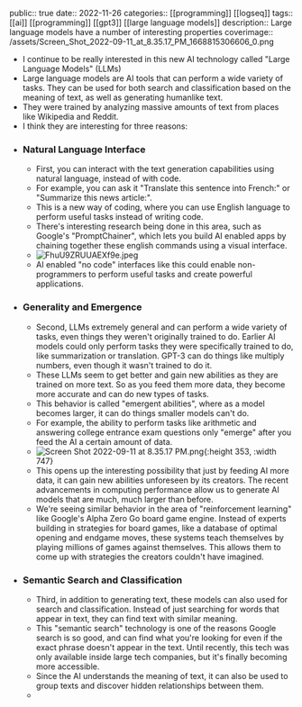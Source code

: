 public:: true
date:: 2022-11-26
categories:: [[programming]] [[logseq]]
tags:: [[ai]] [[programming]] [[gpt3]] [[large language models]]
description:: Large language models have a number of interesting properties
coverimage:: /assets/Screen_Shot_2022-09-11_at_8.35.17_PM_1668815306606_0.png

- I continue to be really interested in this new AI technology called "Large Language Models" (LLMs)
- Large language models are AI tools that can perform a wide variety of tasks. They can be used for both search and classification based on the meaning of text, as well as generating humanlike text.
- They were trained by analyzing massive amounts of text from places like Wikipedia and Reddit.
- I think they are interesting for three reasons:
- ### Natural Language Interface
	- First, you can interact with the text generation capabilities using natural language, instead of with code.
	- For example, you can ask it "Translate this sentence into French:" or "Summarize this news article:".
	- This is a new way of coding, where you can use English language to perform useful tasks instead of writing code.
	- There's interesting research being done in this area, such as Google's "PromptChainer", which lets you build AI enabled apps by chaining together these english commands using a visual interface.
	- ![FhuU9ZRUUAEXf9e.jpeg](../assets/FhuU9ZRUUAEXf9e_1669150904874_0.jpeg)
	- AI enabled "no code" interfaces like this could enable non-programmers to perform useful tasks and create powerful applications.
- ### Generality and Emergence
	- Second, LLMs extremely general and can perform a wide variety of tasks, even things they weren't originally trained to do. Earlier AI models could only perform tasks they were specifically trained to do, like summarization or translation. GPT-3 can do things like multiply numbers, even though it wasn't trained to do it.
	- These LLMs seem to get better and gain new abilities as they are trained on more text. So as you feed them more data, they become more accurate and can do new types of tasks.
	- This behavior is called "emergent abilities", where as a model becomes larger, it can do things smaller models can't do.
	- For example, the ability to perform tasks like arithmetic and answering college entrance exam questions only "emerge" after you feed the AI a certain amount of data.
	- ![Screen Shot 2022-09-11 at 8.35.17 PM.png](../assets/Screen_Shot_2022-09-11_at_8.35.17_PM_1668815306606_0.png){:height 353, :width 747}
	- This opens up the interesting possibility that just by feeding AI more data, it can gain new  abilities unforeseen by its creators. The recent advancements in computing performance allow us to generate AI models that are much, much larger than before.
	- We're seeing similar behavior in the area of "reinforcement learning" like Google's Alpha Zero Go board game engine. Instead of experts building in strategies for board games, like a database of optimal opening and endgame moves, these systems teach themselves by playing millions of games against themselves. This allows them to come up with strategies the creators couldn't have imagined.
- ### Semantic Search and Classification
	- Third, in addition to generating text, these models can also used for search and classification. Instead of just searching for words that appear in text, they can find text with similar meaning.
	- This "semantic search" technology is one of the reasons Google search is so good, and can find what you're looking for even if the exact phrase doesn't appear in the text. Until recently, this tech was only available inside large tech companies, but it's finally becoming more accessible.
	- Since the AI understands the meaning of text, it can also be used to group texts and discover hidden relationships between them.
	-